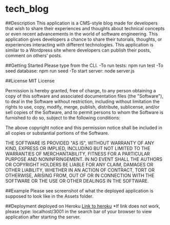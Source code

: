 # tech_blog
##Description
This application is a CMS-style blog made for developers that wish to share their experiences and thoughts about technical concepts or even recent advancements in the world of software engineering. This application gives developers a chance to share their tutorials, thoughts, or experiences interacting with different technologies. This application is similar to a Wordpress site where developers can publish their posts, comment on others' posts. 

##Getting Started
Please type from the CLI.
-To run tests: npm run test
-To seed database: npm run seed
-To start server: node server.js

##License 
MIT License

Permission is hereby granted, free of charge, to any person obtaining a copy of this software and associated documentation files (the "Software"), to deal in the Software without restriction, including without limitation the rights to use, copy, modify, merge, publish, distribute, sublicense, and/or sell copies of the Software, and to permit persons to whom the Software is furnished to do so, subject to the following conditions:

The above copyright notice and this permission notice shall be included in all copies or substantial portions of the Software.

THE SOFTWARE IS PROVIDED "AS IS", WITHOUT WARRANTY OF ANY KIND, EXPRESS OR IMPLIED, INCLUDING BUT NOT LIMITED TO THE WARRANTIES OF MERCHANTABILITY, FITNESS FOR A PARTICULAR PURPOSE AND NONINFRINGEMENT. IN NO EVENT SHALL THE AUTHORS OR COPYRIGHT HOLDERS BE LIABLE FOR ANY CLAIM, DAMAGES OR OTHER LIABILITY, WHETHER IN AN ACTION OF CONTRACT, TORT OR OTHERWISE, ARISING FROM, OUT OF OR IN CONNECTION WITH THE SOFTWARE OR THE USE OR OTHER DEALINGS IN THE SOFTWARE.

##Example
Please see screenshot of what the deployed application is supposed to look like in the Assets folder. 

##Deployment
deployed on Heroku
[Link to heroku](https://git.heroku.com/shizu-tech-blog.git)
*If link does not work, please type: localhost/3001 in the search bar of your browser to view application after starting the server.